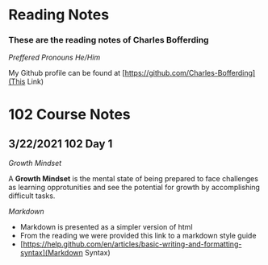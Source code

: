 # Reading Notes

### These are the reading notes of Charles Bofferding 
_Preffered Pronouns He/Him_

My Github profile can be found at [https://github.com/Charles-Bofferding](This Link)

# 102 Course Notes

## 3/22/2021 102 Day 1

*Growth Mindset*

A **Growth Mindset** is the mental state of being prepared to face challenges as learning opprotunities and see the potential for growth by accomplishing difficult tasks.

*Markdown*

- Markdown is presented as a simpler version of html
- From the reading we were provided this link to a markdown style guide
- [https://help.github.com/en/articles/basic-writing-and-formatting-syntax](Markdown Syntax)
